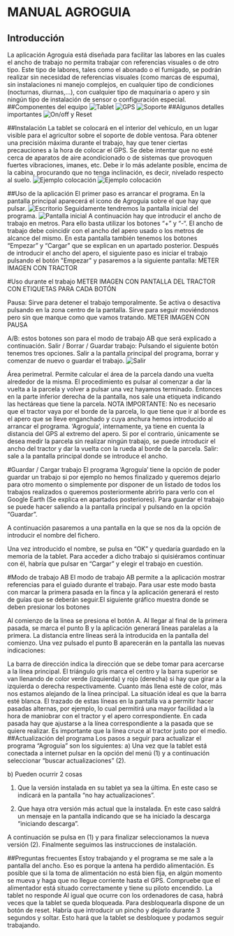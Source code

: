 MANUAL AGROGUIA
===============
## Introducción
La aplicación Agroguia está diseñada para facilitar las labores en las cuales el ancho de trabajo no permita trabajar con referencias visuales o de otro tipo. Este tipo de labores, tales como el abonado o el fumigado, se podrán realizar sin necesidad de referencias visuales (como marcas de espuma), sin instalaciones ni manejo complejos, en cualquier tipo de condiciones (nocturnas, diurnas,...), con cualquier tipo de maquinaria o apero y sin ningún tipo de instalación de sensor o configuración especial.
##Componentes del equipo
![Tablet](../images/tablet.png "Tablet")
![GPS](../images/gps.png "GPS")
![Soporte](../images/soporte.png "Soporte")
##Algunos detalles importantes
![On/off y Reset](../images/on_off_reset.png "On/off y Reset")

##Instalación
La tablet se colocará en el interior del vehículo, en un lugar visible para el agricultor sobre el soporte de doble ventosa. 
Para obtener una precisión máxima durante el trabajo, hay que tener ciertas precauciones a la hora de colocar el GPS. Se debe intentar que no esté cerca de aparatos de aire acondicionado o de sistemas que provoquen fuertes vibraciones, imanes, etc.  Debe ir lo más adelante posible, encima de la cabina, procurando que no tenga inclinación, es decir, nivelado respecto al suelo.
![Ejemplo colocación](../images/place_gps.png "Ejemplo colocación GPS")
![Ejemplo colocación](../images/place_gps2.png "Ejemplo colocación GPS")

##Uso de la aplicación
El primer paso es arrancar el programa. En la pantalla principal aparecerá el icono de Agroguia sobre el que hay que pulsar.
![Escritorio](../images/desktop.png "Escritorio")
Seguidamente tendremos la pantalla inicial del programa.
![Pantalla inicial](../images/main.png "Pantalla inicial")
A continuación hay que introducir el ancho de trabajo en metros. Para ello basta utilizar los botones “+” y “-“. El ancho de trabajo debe coincidir con el ancho del apero usado o los metros de alcance del mismo.
En esta pantalla también tenemos los botones “Empezar” y “Cargar” que se explican en un apartado posterior.
Después de introducir el ancho del apero, el siguiente paso es iniciar el trabajo pulsando el botón "Empezar" y pasaremos a la siguiente pantalla:
METER IMAGEN CON TRACTOR

#Uso durante el trabajo
METER IMAGEN CON PANTALLA DEL TRACTOR CON ETIQUETAS PARA CADA BOTÓN

Pausa: Sirve para detener el trabajo temporalmente. Se activa o desactiva pulsando en la zona centro de la pantalla. Sirve para seguir moviéndonos pero sin que marque como que vamos tratando.
METER IMAGEN CON PAUSA
 
A/B: estos botones son para el modo de trabajo AB que será explicado a continuación.
Salir / Borrar / Guardar trabajo: Pulsando el siguiente botón tenemos tres opciones. Salir a la pantalla principal del programa, borrar y comenzar de nuevo o guardar el trabajo.
![Salir](../images/working13_options.png "Salir")

Área perimetral. Permite calcular el área de la parcela dando una vuelta alrededor de la misma. El procedimiento es pulsar al comenzar a dar la vuelta a la parcela y volver a pulsar una vez hayamos terminado. Entonces en la parte inferior derecha de la pantalla, nos sale una etiqueta indicando las hectáreas que tiene la parcela.
NOTA IMPORTANTE: No es necesario que el tractor vaya por el borde de la parcela, lo que tiene que ir al borde es el apero que se lleve enganchado y cuya anchura hemos introducido al arrancar el programa. ‘Agroguía’, internamente, ya tiene en cuenta la distancia del GPS al extremo del apero. Si por el contrario, únicamente se desea medir la parcela sin realizar ningún trabajo, se puede introducir el ancho del tractor y dar la vuelta con la rueda al borde de la parcela.
Salir: sale a la pantalla principal donde se introduce el ancho.

#Guardar / Cargar trabajo
El programa ‘Agroguía’ tiene la opción de poder guardar un trabajo si por ejemplo no hemos finalizado y queremos dejarlo para otro momento o simplemente por disponer de un listado de todos los trabajos realizados o queremos posteriormente abrirlo para verlo con el Google Earth (Se explica en apartados posteriores).
Para guardar el trabajo se puede hacer saliendo a la pantalla principal y pulsando en la opción “Guardar”.



A continuación pasaremos a una pantalla en la que se nos da la opción de introducir el nombre del fichero.

Una vez introducido el nombre, se pulsa en “OK” y quedaría guardado en la memoria de la tablet.
Para acceder a dicho trabajo si quisiéramos continuar con él, habría que pulsar en “Cargar” y elegir el trabajo en cuestión.


#Modo de trabajo AB
El modo de trabajo AB permite a la aplicación mostrar referencias para el guiado durante el trabajo. Para usar este modo basta con marcar la primera pasada en la finca y la aplicación generará el resto de guías que se deberán seguir.El siguiente gráfico muestra donde se deben presionar los botones

Al comienzo de la línea se presiona el botón A. Al llegar al final de la primera pasada, se marca el punto B y la aplicación generará líneas paralelas a la primera. La distancia entre líneas será la introducida en la pantalla del comienzo. Una vez pulsado el punto B aparecerán en la pantalla las nuevas indicaciones:


La barra de dirección indica la dirección que se debe tomar para acercarse a la línea principal. El triángulo gris marca el centro y la barra superior se van llenando de color verde (izquierda) y rojo (derecha) si hay que girar a la izquierda o derecha respectivamente. Cuanto más llena esté de color, más nos estamos alejando de la línea principal. La situación ideal es que la barra esté blanca. 
El trazado de estas líneas en la pantalla va a permitir hacer pasadas alternas, por ejemplo, lo cual permitirá una mayor facilidad a la hora de maniobrar con el tractor y el apero correspondiente. En cada pasada hay que ajustarse a la línea correspondiente a la pasada que se quiere realizar. Es importante que la línea cruce al tractor justo por el medio.
##Actualización del programa
Los pasos a seguir para actualizar el programa “Agroguia” son los siguientes:
a) Una vez que la tablet está conectada a internet pulsar en la opción del menú (1) y a continuación seleccionar “buscar actualizaciones” (2).



b) Pueden ocurrir 2 cosas
1. Que la versión instalada en su tablet ya sea la última. En este caso se indicará en la pantalla “no hay actualizaciones”.



2. Que haya otra versión más actual que la instalada. En este caso saldrá un mensaje en la pantalla indicando que se ha iniciado la descarga “iniciando descarga”. 



A continuación se pulsa en (1) y para finalizar seleccionamos la nueva versión (2). Finalmente seguimos las instrucciones de instalación.



##Preguntas frecuentes
Estoy trabajando y el programa se me sale a la pantalla del ancho.
Eso es porque la antena ha perdido alimentación. Es posible que si la toma de alimentación no está bien fija, en algún momento se mueva y haga que no llegue corriente hasta el GPS. Compruebe que el alimentador está situado correctamente y tiene su piloto encendido.
La tablet no responde
Al igual que ocurre con los ordenadores de casa, habrá veces que la tablet se queda bloqueada. Para desbloquearla dispone de un botón de reset. Habría que introducir un pincho y dejarlo durante 3 segundos y soltar. Esto hará que la tablet se desbloquee y podamos seguir trabajando.
